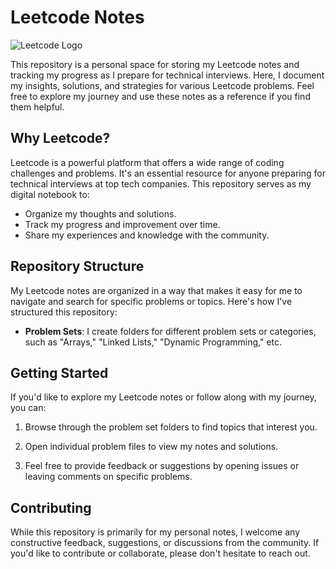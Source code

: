 # Leetcode Notes

![Leetcode Logo](https://theme.zdassets.com/theme_assets/9008406/036323c6afd10392aa5b7e3a2eb7557d17955c81.png)

This repository is a personal space for storing my Leetcode notes and tracking my progress as I prepare for technical interviews. Here, I document my insights, solutions, and strategies for various Leetcode problems. Feel free to explore my journey and use these notes as a reference if you find them helpful.

## Why Leetcode?

Leetcode is a powerful platform that offers a wide range of coding challenges and problems. It's an essential resource for anyone preparing for technical interviews at top tech companies. This repository serves as my digital notebook to:

- Organize my thoughts and solutions.
- Track my progress and improvement over time.
- Share my experiences and knowledge with the community.

## Repository Structure

My Leetcode notes are organized in a way that makes it easy for me to navigate and search for specific problems or topics. Here's how I've structured this repository:

- **Problem Sets**: I create folders for different problem sets or categories, such as "Arrays," "Linked Lists," "Dynamic Programming," etc.

## Getting Started

If you'd like to explore my Leetcode notes or follow along with my journey, you can:

1. Browse through the problem set folders to find topics that interest you.

2. Open individual problem files to view my notes and solutions.

3. Feel free to provide feedback or suggestions by opening issues or leaving comments on specific problems.

## Contributing

While this repository is primarily for my personal notes, I welcome any constructive feedback, suggestions, or discussions from the community. If you'd like to contribute or collaborate, please don't hesitate to reach out.
